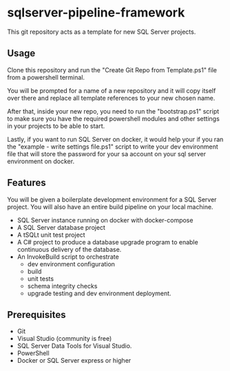 # sqlserver-pipeline-framework

This git repository acts as a template for new SQL Server projects.

## Usage

Clone this repository and run the "Create Git Repo from Template.ps1" file from a powershell terminal.

You will be prompted for a name of a new repository and it will copy itself over there and replace all template references to your new chosen name.

After that, inside your new repo, you need to run the "bootstrap.ps1" script to make sure you have the required powershell modules and other settings in your projects to be able to start.

Lastly, if you want to run SQL Server on docker, it would help your if you ran the "example - write settings file.ps1" script to write your dev environment file that will store the password for your sa account on your sql server environment on docker.

## Features

You will be given a boilerplate development environment for a SQL Server project.
You will also have an entire build pipeline on your local machine.

- SQL Server instance running on docker with docker-compose
- A SQL Server database project
- A tSQLt unit test project
- A C# project to produce a database upgrade program to enable continuous delivery of the database.
- An InvokeBuild script to orchestrate
  - dev environment configuration
  - build
  - unit tests
  - schema integrity checks
  - upgrade testing and dev environment deployment.


## Prerequisites

- Git
- Visual Studio (community is free)
- SQL Server Data Tools for Visual Studio.
- PowerShell
- Docker or SQL Server express or higher

